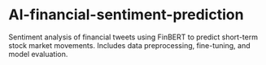 # AI-financial-sentiment-prediction
Sentiment analysis of financial tweets using FinBERT to predict short-term stock market movements. Includes data preprocessing, fine-tuning, and model evaluation.

